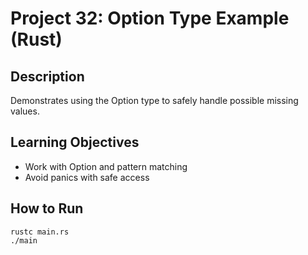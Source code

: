 # Project 32: Option Type Example (Rust)

## Description
Demonstrates using the Option type to safely handle possible missing values.

## Learning Objectives
- Work with Option and pattern matching
- Avoid panics with safe access

## How to Run
```
rustc main.rs
./main
```
